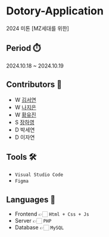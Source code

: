 # Dotory-Application
2024 미톤 [MZ세대를 위한]

## Period ⏱️
2024.10.18 ~ 2024.10.19

## Contributors 🙋
- W [김서연](https://github.com/sean807H)
- W [나지은](https://github.com/jieun0240)
- W [황유진](https://github.com/hofkj)
- S [장하영](https://github.com/hayeong120)
- D 박세연
- D 이자연
  
## Tools 🛠
- ```Visual Studio Code```
- ```Figma```

## Languages 📖
- Frontend  👉🏻 ```Html + Css + Js```
- Server 👉🏻 ```PHP```
- Database 👉🏻 ```MySQL```
